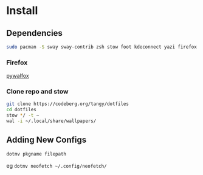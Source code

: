 # Install

## Dependencies
```bash
sudo pacman -S sway sway-contrib zsh stow foot kdeconnect yazi firefox freecad btop neofetch gammastep ttf-iosevka-nerd
```
### Firefox
[pywalfox](https://addons.mozilla.org/en-US/firefox/addon/pywalfox/)

### Clone repo and stow
```bash
git clone https://codeberg.org/tangy/dotfiles
cd dotfiles
stow */ -t ~
wal -i ~/.local/share/wallpapers/
```

## Adding New Configs
```bash
dotmv pkgname filepath
```
eg `dotmv neofetch ~/.config/neofetch/`
